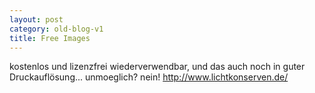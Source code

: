 ```yaml
---
layout: post
category: old-blog-v1
title: Free Images
---
```


kostenlos und lizenzfrei wiederverwendbar, und das auch noch in guter Druckauflösung... unmoeglich? nein! http://www.lichtkonserven.de/
